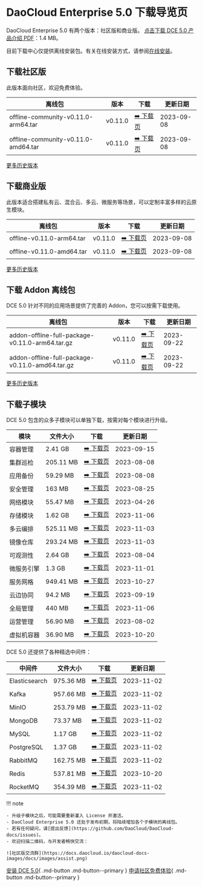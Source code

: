 # DaoCloud Enterprise 5.0 下载导览页

DaoCloud Enterprise 5.0 有两个版本：社区版和商业版。
[点击下载 DCE 5.0 产品介绍 PDF](https://harbor-test2.cn-sh2.ufileos.com/docs/download/DCE5.0-intro.pdf)：1.4 MB。

目前下载中心仅提供离线安装包。有关在线安装方式，请参阅[在线安装](../install/index.md)。

## 下载社区版

此版本面向社区，欢迎免费体验。

| 离线包                              | 版本    | 下载                                                     | 更新日期   |
| ----------------------------------- | ------- | -------------------------------------------------------- | ---------- |
| offline-community-v0.11.0-arm64.tar | v0.11.0 | [:arrow_right: 下载页](./free/dce5-installer-v0.11.0.md) | 2023-09-08 |
| offline-community-v0.11.0-amd64.tar | v0.11.0 | [:arrow_right: 下载页](./free/dce5-installer-v0.11.0.md) | 2023-09-08 |

[更多历史版本](./free/dce5-installer-history.md)

## 下载商业版

此版本适合搭建私有云、混合云、多云、微服务等场景，可以定制丰富多样的云原生模块。

| 离线包                    | 版本    | 下载                                                         | 更新日期   |
| ------------------------- | ------- | ------------------------------------------------------------ | ---------- |
| offline-v0.11.0-arm64.tar | v0.11.0 | [:arrow_right: 下载页](./business/dce5-installer-v0.11.0.md) | 2023-09-08 |
| offline-v0.11.0-amd64.tar | v0.11.0 | [:arrow_right: 下载页](./business/dce5-installer-v0.11.0.md) | 2023-09-08 |

[更多历史版本](./business/dce5-installer-history.md)

## 下载 Addon 离线包

DCE 5.0 针对不同的应用场景提供了完善的 Addon，您可以按需下载使用。

| 离线包                                          | 版本    | 下载                                       | 更新日期   |
| ----------------------------------------------- | ------- | ------------------------------------------ | ---------- |
| addon-offline-full-package-v0.11.0-arm64.tar.gz | v0.11.0 | [:arrow_right: 下载页](./addon/v0.11.0.md) | 2023-09-22 |
| addon-offline-full-package-v0.11.0-amd64.tar.gz | v0.11.0 | [:arrow_right: 下载页](./addon/v0.11.0.md) | 2023-09-22 |

[更多历史版本](./addon/history.md)

## 下载子模块

DCE 5.0 包含的众多子模块可以单独下载，按需对每个模块进行升级。

| 模块     | 文件大小  | 下载                                           | 更新日期   |
| -------- | --------- | ---------------------------------------------- | ---------- |
| 容器管理 | 2.41 GB   | [:arrow_right: 下载页](./modules/ghippo.md)    | 2023-09-15 |
| 集群巡检 | 205.11 MB | [:arrow_right: 下载页](./modules/kcollie.md)   | 2023-08-08 |
| 应用备份 | 59.29 MB  | [:arrow_right: 下载页](./modules/kcoral.md)    | 2023-08-08 |
| 安全管理 | 163 MB    | [:arrow_right: 下载页](./modules/dowl.md)      | 2023-08-25 |
| 网络模块 | 55.47 MB  | [:arrow_right: 下载页](./modules/spidernet.md) | 2023-04-26 |
| 存储模块 | 1.62 GB   | [:arrow_right: 下载页](./modules/hwameistor.md) | 2023-11-06 |
| 多云编排 | 525.11 MB | [:arrow_right: 下载页](./modules/kairship.md)  | 2023-11-03 |
| 镜像仓库 | 293.24 MB | [:arrow_right: 下载页](./modules/kangaroo.md)  | 2023-11-03 |
| 可观测性 | 2.64 GB   | [:arrow_right: 下载页](./modules/insight.md)   | 2023-08-04 |
| 微服务引擎 | 1.3 GB   | [:arrow_right: 下载页](./modules/skoala.md)   | 2023-11-01 |
| 服务网格 | 949.41 MB  | [:arrow_right: 下载页](./modules/mspider.md)  | 2023-10-27 |
| 云边协同 | 94.2 MB   | [:arrow_right: 下载页](./modules/kant.md)      | 2023-09-19 |
| 全局管理 | 440 MB    | [:arrow_right: 下载页](./modules/ghippo.md)    | 2023-11-06 |
| 运营管理 | 56.90 MB  | [:arrow_right: 下载页](./modules/gmagpie.md)   | 2023-08-02 |
| 虚拟机容器 | 36.90 MB | [:arrow_right: 下载页](./modules/virtnest.md) | 2023-10-20 |

DCE 5.0 还提供了各种精选中间件：

| 中间件           | 文件大小  | 下载                                                         | 更新日期       |
|---------------| --------- |------------------------------------------------------------|------------|
| Elasticsearch |975.36 MB| [:arrow_right: 下载页](./modules/middleware/elasticsearch.md) | 2023-11-02 |
| Kafka         |957.66 MB| [:arrow_right: 下载页](./modules/middleware/kafka.md)         | 2023-11-02 |
| MinIO         |253.79 MB| [:arrow_right: 下载页](./modules/middleware/minio.md)         | 2023-11-02 |
| MongoDB       |73.37 MB| [:arrow_right: 下载页](./modules/middleware/mongodb.md)       | 2023-11-02 |
| MySQL         |1.17 GB| [:arrow_right: 下载页](./modules/middleware/mysql.md)         | 2023-11-02 |
| PostgreSQL    |1.37 GB| [:arrow_right: 下载页](./modules/middleware/postgresql.md)    | 2023-11-02 |
| RabbitMQ      |162.75 MB| [:arrow_right: 下载页](./modules/middleware/rabbitmq.md)      | 2023-11-02 |
| Redis         |537.81 MB| [:arrow_right: 下载页](./modules/middleware/redis.md)         | 2023-10-20 |
| RocketMQ      |354.39 MB| [:arrow_right: 下载页](./modules/middleware/rocketmq.md)      |2023-11-02 |

!!! note

    - 升级子模块之后，可能需要重新灌入 License 并激活。
    - DaoCloud Enterprise 5.0 还处于发布初期，将陆续增加各个子模块的离线包。
    - 若有任何疑问，请[提出反馈](https://github.com/DaoCloud/DaoCloud-docs/issues)。
    - 欢迎扫描二维码，与开发者畅快交流：

    ![社区版交流群](https://docs.daocloud.io/daocloud-docs-images/docs/images/assist.png)

[安装 DCE 5.0](../install/index.md){ .md-button .md-button--primary }
[申请社区免费体验](../dce/license0.md){ .md-button .md-button--primary }
